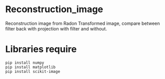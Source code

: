 # Reconstruction_image
Reconstruction image from Radon Transformed image, compare between filter back with projection with filter and without.
# Libraries require
    pip install numpy
    pip install matplotlib
    pip install scikit-image

